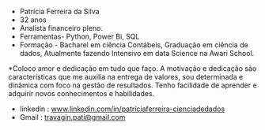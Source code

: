 * Patrícia Ferreira da Silva 
* 32 anos 
* Analista financeiro pleno.
* Ferramentas- Python, Power Bi, SQL 
* Formação - Bacharel em ciência Contábeis, Graduação em ciência de dados, Atualmente fazendo Intensivo em data Science na Awari School.

*Coloco amor e dedicação em tudo que faço. A motivação e dedicação são características que me auxilia na entrega de valores, sou determinada e dinâmica com foco na gestão de resultados. Tenho facilidade de aprender e adquirir novos conhecimentos e habilidades.


* linkedin : www.linkedin.com/in/patríciaferreira-cienciadedados
* Gmail : travagin.pati@gmail.com

<!---
PATRICIA-HASH21/PATRICIA-HASH21 is a ✨ special ✨ repository because its `README.md` (this file) appears on your GitHub profile.
You can click the Preview link to take a look at your changes.
--->
